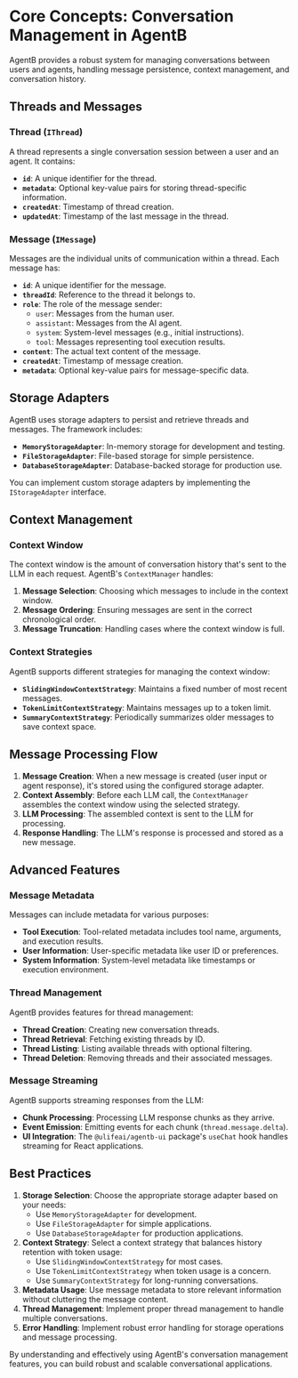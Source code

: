 # Core Concepts: Conversation Management in AgentB

AgentB provides a robust system for managing conversations between users and agents, handling message persistence, context management, and conversation history.

## Threads and Messages

### Thread (`IThread`)

A thread represents a single conversation session between a user and an agent. It contains:

*   **`id`**: A unique identifier for the thread.
*   **`metadata`**: Optional key-value pairs for storing thread-specific information.
*   **`createdAt`**: Timestamp of thread creation.
*   **`updatedAt`**: Timestamp of the last message in the thread.

### Message (`IMessage`)

Messages are the individual units of communication within a thread. Each message has:

*   **`id`**: A unique identifier for the message.
*   **`threadId`**: Reference to the thread it belongs to.
*   **`role`**: The role of the message sender:
    *   `user`: Messages from the human user.
    *   `assistant`: Messages from the AI agent.
    *   `system`: System-level messages (e.g., initial instructions).
    *   `tool`: Messages representing tool execution results.
*   **`content`**: The actual text content of the message.
*   **`createdAt`**: Timestamp of message creation.
*   **`metadata`**: Optional key-value pairs for message-specific data.

## Storage Adapters

AgentB uses storage adapters to persist and retrieve threads and messages. The framework includes:

*   **`MemoryStorageAdapter`**: In-memory storage for development and testing.
*   **`FileStorageAdapter`**: File-based storage for simple persistence.
*   **`DatabaseStorageAdapter`**: Database-backed storage for production use.

You can implement custom storage adapters by implementing the `IStorageAdapter` interface.

## Context Management

### Context Window

The context window is the amount of conversation history that's sent to the LLM in each request. AgentB's `ContextManager` handles:

1.  **Message Selection**: Choosing which messages to include in the context window.
2.  **Message Ordering**: Ensuring messages are sent in the correct chronological order.
3.  **Message Truncation**: Handling cases where the context window is full.

### Context Strategies

AgentB supports different strategies for managing the context window:

*   **`SlidingWindowContextStrategy`**: Maintains a fixed number of most recent messages.
*   **`TokenLimitContextStrategy`**: Maintains messages up to a token limit.
*   **`SummaryContextStrategy`**: Periodically summarizes older messages to save context space.

## Message Processing Flow

1.  **Message Creation**: When a new message is created (user input or agent response), it's stored using the configured storage adapter.
2.  **Context Assembly**: Before each LLM call, the `ContextManager` assembles the context window using the selected strategy.
3.  **LLM Processing**: The assembled context is sent to the LLM for processing.
4.  **Response Handling**: The LLM's response is processed and stored as a new message.

## Advanced Features

### Message Metadata

Messages can include metadata for various purposes:

*   **Tool Execution**: Tool-related metadata includes tool name, arguments, and execution results.
*   **User Information**: User-specific metadata like user ID or preferences.
*   **System Information**: System-level metadata like timestamps or execution environment.

### Thread Management

AgentB provides features for thread management:

*   **Thread Creation**: Creating new conversation threads.
*   **Thread Retrieval**: Fetching existing threads by ID.
*   **Thread Listing**: Listing available threads with optional filtering.
*   **Thread Deletion**: Removing threads and their associated messages.

### Message Streaming

AgentB supports streaming responses from the LLM:

*   **Chunk Processing**: Processing LLM response chunks as they arrive.
*   **Event Emission**: Emitting events for each chunk (`thread.message.delta`).
*   **UI Integration**: The `@ulifeai/agentb-ui` package's `useChat` hook handles streaming for React applications.

## Best Practices

1.  **Storage Selection**: Choose the appropriate storage adapter based on your needs:
    *   Use `MemoryStorageAdapter` for development.
    *   Use `FileStorageAdapter` for simple applications.
    *   Use `DatabaseStorageAdapter` for production applications.
2.  **Context Strategy**: Select a context strategy that balances history retention with token usage:
    *   Use `SlidingWindowContextStrategy` for most cases.
    *   Use `TokenLimitContextStrategy` when token usage is a concern.
    *   Use `SummaryContextStrategy` for long-running conversations.
3.  **Metadata Usage**: Use message metadata to store relevant information without cluttering the message content.
4.  **Thread Management**: Implement proper thread management to handle multiple conversations.
5.  **Error Handling**: Implement robust error handling for storage operations and message processing.

By understanding and effectively using AgentB's conversation management features, you can build robust and scalable conversational applications. 